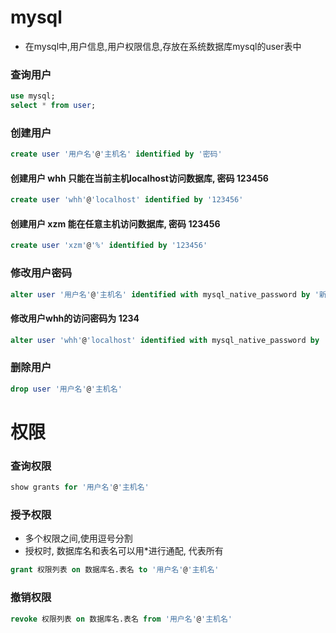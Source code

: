 # mysql
- 在mysql中,用户信息,用户权限信息,存放在系统数据库mysql的user表中
### 查询用户
```sql
use mysql;
select * from user;
```
### 创建用户
```sql
create user '用户名'@'主机名' identified by '密码'
```
#### 创建用户 whh 只能在当前主机localhost访问数据库, 密码 123456
```sql
create user 'whh'@'localhost' identified by '123456'
```
#### 创建用户 xzm 能在任意主机访问数据库, 密码 123456
```sql
create user 'xzm'@'%' identified by '123456'
```

### 修改用户密码
```sql
alter user '用户名'@'主机名' identified with mysql_native_password by '新密码';
```
#### 修改用户whh的访问密码为 1234
```sql
alter user 'whh'@'localhost' identified with mysql_native_password by '1234';
```
### 删除用户
```sql
drop user '用户名'@'主机名'
```


# 权限
### 查询权限
```sql
show grants for '用户名'@'主机名'
```

### 授予权限
- 多个权限之间,使用逗号分割
- 授权时, 数据库名和表名可以用*进行通配, 代表所有
```sql
grant 权限列表 on 数据库名.表名 to '用户名'@'主机名'
```
### 撤销权限
```sql
revoke 权限列表 on 数据库名.表名 from '用户名'@'主机名'
```
